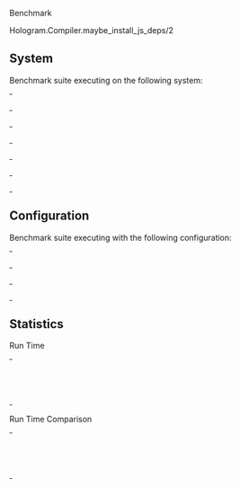 Benchmark

Hologram.Compiler.maybe_install_js_deps/2

## System

Benchmark suite executing on the following system:

<table style="width: 1%">
  <tr>
    <th style="width: 1%; white-space: nowrap">Operating System</th>
    <td>macOS</td>
  </tr><tr>
    <th style="white-space: nowrap">CPU Information</th>
    <td style="white-space: nowrap">Apple M1 Pro</td>
  </tr><tr>
    <th style="white-space: nowrap">Number of Available Cores</th>
    <td style="white-space: nowrap">10</td>
  </tr><tr>
    <th style="white-space: nowrap">Available Memory</th>
    <td style="white-space: nowrap">16 GB</td>
  </tr><tr>
    <th style="white-space: nowrap">Elixir Version</th>
    <td style="white-space: nowrap">1.18.2</td>
  </tr><tr>
    <th style="white-space: nowrap">Erlang Version</th>
    <td style="white-space: nowrap">27.2.4</td>
  </tr>
</table>

## Configuration

Benchmark suite executing with the following configuration:

<table style="width: 1%">
  <tr>
    <th style="width: 1%">:time</th>
    <td style="white-space: nowrap">1 min</td>
  </tr><tr>
    <th>:parallel</th>
    <td style="white-space: nowrap">1</td>
  </tr><tr>
    <th>:warmup</th>
    <td style="white-space: nowrap">2 s</td>
  </tr>
</table>

## Statistics



Run Time

<table style="width: 1%">
  <tr>
    <th>Name</th>
    <th style="text-align: right">IPS</th>
    <th style="text-align: right">Average</th>
    <th style="text-align: right">Devitation</th>
    <th style="text-align: right">Median</th>
    <th style="text-align: right">99th&nbsp;%</th>
  </tr>

  <tr>
    <td style="white-space: nowrap">no install</td>
    <td style="white-space: nowrap; text-align: right">11.76 K</td>
    <td style="white-space: nowrap; text-align: right">0.00009 s</td>
    <td style="white-space: nowrap; text-align: right">&plusmn;40.93%</td>
    <td style="white-space: nowrap; text-align: right">0.00009 s</td>
    <td style="white-space: nowrap; text-align: right">0.00015 s</td>
  </tr>

  <tr>
    <td style="white-space: nowrap">do install</td>
    <td style="white-space: nowrap; text-align: right">0.00013 K</td>
    <td style="white-space: nowrap; text-align: right">7.70 s</td>
    <td style="white-space: nowrap; text-align: right">&plusmn;5.07%</td>
    <td style="white-space: nowrap; text-align: right">7.64 s</td>
    <td style="white-space: nowrap; text-align: right">8.53 s</td>
  </tr>

</table>


Run Time Comparison

<table style="width: 1%">
  <tr>
    <th>Name</th>
    <th style="text-align: right">IPS</th>
    <th style="text-align: right">Slower</th>
  <tr>
    <td style="white-space: nowrap">no install</td>
    <td style="white-space: nowrap;text-align: right">11.76 K</td>
    <td>&nbsp;</td>
  </tr>

  <tr>
    <td style="white-space: nowrap">do install</td>
    <td style="white-space: nowrap; text-align: right">0.00013 K</td>
    <td style="white-space: nowrap; text-align: right">90576.48x</td>
  </tr>

</table>